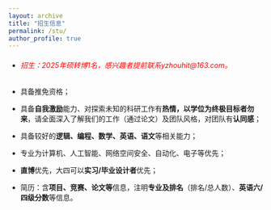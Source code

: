 ```yaml
---
layout: archive
title: "招生信息"
permalink: /stu/
author_profile: true
---
```

+ <h6 style="color:red"><em>招生：2025年硕转博1名，感兴趣者提前联系yzhouhit@163.com。</em></h6>
+ 具备推免资格；

+ 具备**自我激励**能力、对探索未知的科研工作有**热情，以学位为终极目标者勿来**，请全面深入了解我们的工作（通过论文）及团队风格，对团队有**认同感**；

+ 具备较好的**逻辑、编程、数学、英语、语文**等相关能力；

+ 专业为计算机、人工智能、网络空间安全、自动化、电子等优先；

+ **直博**优先，大四可以**实习/毕业设计者**优先；

+ 简历：含**项目、竞赛、论文等**信息，注明**专业及排名**（排名/总人数）、**英语六/四级分数**等信息。
